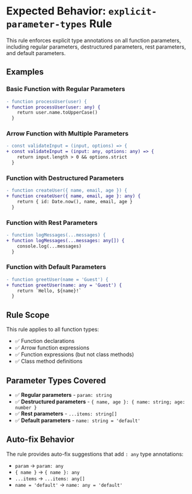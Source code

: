 # Expected Behavior: `explicit-parameter-types` Rule

This rule enforces explicit type annotations on all function parameters, including regular parameters, destructured parameters, rest parameters, and default parameters.

## Examples

### Basic Function with Regular Parameters

```diff
- function processUser(user) {
+ function processUser(user: any) {
    return user.name.toUpperCase()
  }
```

### Arrow Function with Multiple Parameters

```diff
- const validateInput = (input, options) => {
+ const validateInput = (input: any, options: any) => {
    return input.length > 0 && options.strict
  }
```

### Function with Destructured Parameters

```diff
- function createUser({ name, email, age }) {
+ function createUser({ name, email, age }: any) {
    return { id: Date.now(), name, email, age }
  }
```

### Function with Rest Parameters

```diff
- function logMessages(...messages) {
+ function logMessages(...messages: any[]) {
    console.log(...messages)
  }
```

### Function with Default Parameters

```diff
- function greetUser(name = 'Guest') {
+ function greetUser(name: any = 'Guest') {
    return `Hello, ${name}!`
  }
```

## Rule Scope

This rule applies to all function types:

- ✅ Function declarations
- ✅ Arrow function expressions
- ✅ Function expressions (but not class methods)
- ✅ Class method definitions

## Parameter Types Covered

- ✅ **Regular parameters** - `param: string`
- ✅ **Destructured parameters** - `{ name, age }: { name: string; age: number }`
- ✅ **Rest parameters** - `...items: string[]`
- ✅ **Default parameters** - `name: string = 'default'`

## Auto-fix Behavior

The rule provides auto-fix suggestions that add `: any` type annotations:

- `param` → `param: any`
- `{ name }` → `{ name }: any`
- `...items` → `...items: any[]`
- `name = 'default'` → `name: any = 'default'`
